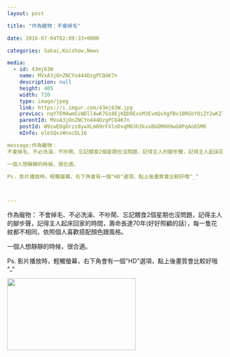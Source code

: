 ```yaml
---
layout: post

title: "作為寵物：不會掉毛"

date: 2016-07-04T02:09:33+0000

categories: Sakai,Koishow,News

media:
  - id: 43mj63W
    name: MVxA3jOnZNCYo444DzgPCQ4K7n
    description: null
    height: 405
    width: 720
    type: image/jpeg
    link: https://i.imgur.com/43mj63W.jpg
    prevLoc: nqY7EM4wmGiWDll4wK7Gs8EjKQD8ExsM3EvmQvXgFBv10RGkYOiZY2wKZ72RtoPL7wkDWWcBD50jqPPJIAGA8ovyV2C3k3PM9RPqCyXKjEoA2Gfo92AnGWA0TKjJ4J0Z2GC6kkXE8y4KhWwz5AGzGWfKZm3DvDWjCynjmrk9n0Sx76Q31zNKu4K7q6QnpxIQ47o8mDrKtVAKxgAwnDCWKqyA6w3mIzWL3RBYggUql3A664PrsXDPZQ5
    parentId: MVxA3jOnZNCYo444DzgPCQ4K7n
    postId: W9zwEDgOrzs8ywXLm09rFXlnDvqMO3h3kxxBGOMXH9wG0PqAo6SM6
    mInfo: eleSQvzWnocDL16

message:作為寵物：
不會掉毛、不必洗澡、不吵鬧、忘記餵食2個星期也沒問題，記得主人的腳步聲，記得主人起床回家的時間，壽命長達70年(好好照顧的話），每一隻花紋都不相同，依照個人喜歡搭配顏色跟風格。

一個人想靜靜的時候，很合適。

Ps. 影片播放時，輕觸螢幕，右下角會有一個"HD"選項，點上後畫質會比較好哦^_^


---
```



作為寵物：
不會掉毛、不必洗澡、不吵鬧、忘記餵食2個星期也沒問題，記得主人的腳步聲，記得主人起床回家的時間，壽命長達70年(好好照顧的話），每一隻花紋都不相同，依照個人喜歡搭配顏色跟風格。

一個人想靜靜的時候，很合適。

Ps. 影片播放時，輕觸螢幕，右下角會有一個"HD"選項，點上後畫質會比較好哦^_^


<a href="https://i.imgur.com/43mj63W.jpg"><img src="https://i.imgur.com/43mj63W.jpg" height=168 width=300 /></a>
